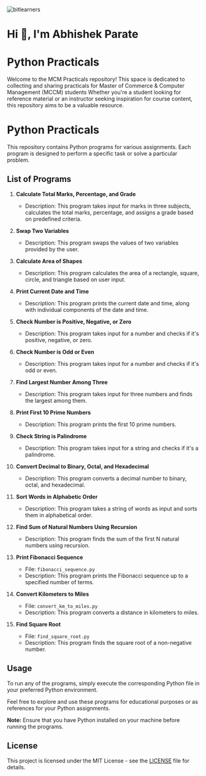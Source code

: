 
![bitlearners](https://github.com/bitlearners/python-assignment/assets/81581862/674b2b06-2979-4cc1-929e-b41fa50f536b)

# Hi 👋, I'm Abhishek Parate

# Python Practicals
Welcome to the MCM Practicals repository! This space is dedicated to collecting and sharing practicals for Master of Commerce & Computer Management (MCCM) students Whether you're a student looking for reference material or an instructor seeking inspiration for course content, this repository aims to be a valuable resource.

# Python Practicals

This repository contains Python programs for various assignments. Each program is designed to perform a specific task or solve a particular problem.

## List of Programs

1. **Calculate Total Marks, Percentage, and Grade**
   
   - Description: This program takes input for marks in three subjects, calculates the total marks, percentage, and assigns a grade based on predefined criteria.

2. **Swap Two Variables**
   
   - Description: This program swaps the values of two variables provided by the user.

3. **Calculate Area of Shapes**
 
   - Description: This program calculates the area of a rectangle, square, circle, and triangle based on user input.

4. **Print Current Date and Time**
   
   - Description: This program prints the current date and time, along with individual components of the date and time.

5. **Check Number is Positive, Negative, or Zero**
  
   - Description: This program takes input for a number and checks if it's positive, negative, or zero.

6. **Check Number is Odd or Even**

   - Description: This program takes input for a number and checks if it's odd or even.

7. **Find Largest Number Among Three**
  
   - Description: This program takes input for three numbers and finds the largest among them.

8. **Print First 10 Prime Numbers**
  
   - Description: This program prints the first 10 prime numbers.

9. **Check String is Palindrome**
   
   - Description: This program takes input for a string and checks if it's a palindrome.

10. **Convert Decimal to Binary, Octal, and Hexadecimal**
    
    - Description: This program converts a decimal number to binary, octal, and hexadecimal.

11. **Sort Words in Alphabetic Order**
   
    - Description: This program takes a string of words as input and sorts them in alphabetical order.

12. **Find Sum of Natural Numbers Using Recursion**
   
    - Description: This program finds the sum of the first N natural numbers using recursion.

13. **Print Fibonacci Sequence**
    - File: `fibonacci_sequence.py`
    - Description: This program prints the Fibonacci sequence up to a specified number of terms.

14. **Convert Kilometers to Miles**
    - File: `convert_km_to_miles.py`
    - Description: This program converts a distance in kilometers to miles.

15. **Find Square Root**
    - File: `find_square_root.py`
    - Description: This program finds the square root of a non-negative number.

## Usage

To run any of the programs, simply execute the corresponding Python file in your preferred Python environment.

Feel free to explore and use these programs for educational purposes or as references for your Python assignments.

**Note:** Ensure that you have Python installed on your machine before running the programs.

## License

This project is licensed under the MIT License - see the [LICENSE](LICENSE) file for details.

